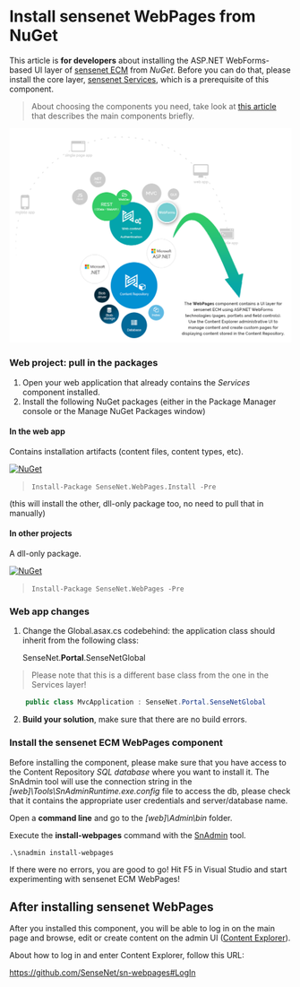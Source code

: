 # Install sensenet WebPages from NuGet
This article is **for developers** about installing the ASP.NET WebForms-based UI layer of [sensenet ECM](https://github.com/SenseNet) from *NuGet*. Before you can do that, please install the core layer, [sensenet Services](https://github.com/SenseNet/sensenet/tree/master/docs/install-sn-from-nuget.md), which is a prerequisite of this component.

>About choosing the components you need, take look at [this article](https://github.com/SenseNet/sensenet/tree/master/docs/sensenet-components.md) that describes the main components briefly.

![sensenet WebPages](https://github.com/SenseNet/sn-resources/raw/master/images/sn-components/sn-components_webforms.png "sensenet WebPages")


### Web project: pull in the packages

1. Open your web application that already contains the *Services* component installed.
2. Install the following NuGet packages (either in the Package Manager console or the Manage NuGet Packages window)

#### In the web app
Contains installation artifacts (content files, content types, etc).

[![NuGet](https://img.shields.io/nuget/v/SenseNet.WebPages.Install.svg)](https://www.nuget.org/packages/SenseNet.WebPages.Install)

> `Install-Package SenseNet.WebPages.Install -Pre`

(this will install the other, dll-only package too, no need to pull that in manually)

#### In other projects
A dll-only package.

[![NuGet](https://img.shields.io/nuget/v/SenseNet.WebPages.svg)](https://www.nuget.org/packages/SenseNet.WebPages)

> `Install-Package SenseNet.WebPages -Pre`

### Web app changes
1. Change the Global.asax.cs codebehind: the application class should inherit from the following class: 

   SenseNet.**Portal**.SenseNetGlobal

>Please note that this is a different base class from the one in the Services layer!      

````csharp
    public class MvcApplication : SenseNet.Portal.SenseNetGlobal    
````

2. **Build your solution**, make sure that there are no build errors.

### Install the sensenet ECM WebPages component
Before installing the component, please make sure that you have access to the Content Repository *SQL database* where you want to install it. The SnAdmin tool will use the connection string in the *[web]\Tools\SnAdminRuntime.exe.config* file to access the db, please check that it contains the appropriate user credentials and server/database name.

Open a **command line** and go to the *[web]\Admin\bin* folder.

Execute the **install-webpages** command with the [SnAdmin](https://github.com/SenseNet/sn-admin) tool.

````text
.\snadmin install-webpages
````

If there were no errors, you are good to go! Hit F5 in Visual Studio and start experimenting with sensenet ECM WebPages!

## After installing sensenet WebPages
After you installed this component, you will be able to log in on the main page and browse, edit or create content on the admin UI ([Content Explorer](http://wiki.sensenet.com/Content_Explorer)).

About how to log in and enter Content Explorer, follow this URL:

https://github.com/SenseNet/sn-webpages#LogIn